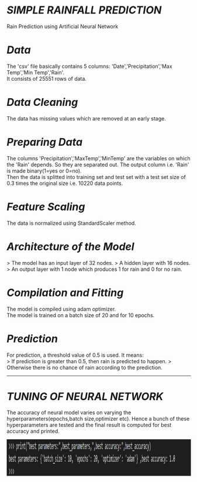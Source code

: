 <i>

# SIMPLE RAINFALL PREDICTION 

</i>
Rain Prediction using Artificial Neural Network
<i>

# Data

</i>
The 'csv' file basically contains 5 columns: 'Date','Precipitation','Max Temp','Min Temp','Rain'.<br>
It consists of 25551 rows of data.
<i>

# Data Cleaning

</i>
The data has missing values which are removed at an early stage. 
<i>

# Preparing Data 

</i>
The columns 'Precipitation','MaxTemp','MinTemp' are the variables on which the 'Rain' depends. So they are separated out. The output column i.e. 'Rain' is made binary(1=yes or 0=no).<br>
Then the data is splitted into training set and test set with a test set size of 0.3 times the original size i.e. 10220 data points.
<i>

# Feature Scaling 

</i>
The data is normalized using StandardScaler method.
<i>

# Architecture of the Model

</i>
> The model has an input layer of 32 nodes.
> A hidden layer with 16 nodes.
> An output layer with 1 node which produces 1 for rain and 0 for no rain.
<i>

# Compilation and Fitting 

</i>
The model is compiled using adam optimizer.<br>
The model is trained on a batch size of 20 and for 10 epochs.

<i>

# Prediction

</i>
For prediction, a threshold value of 0.5 is used. It means:<br>
> If prediction is greater than 0.5, then rain is predicted to happen.
> Otherwise there is no chance of rain according to the prediction.

<hr>
<i>

# TUNING OF NEURAL NETWORK

</i>
The accuracy of neural model varies on varying the hyperparameters(epochs,batch size,optimizer etc). Hence a bunch of these hyperparameters are tested and the final result is computed for best accuracy and printed.
<p align="center">
    <img src="Capture.PNG" width="900" height="100">
</p>